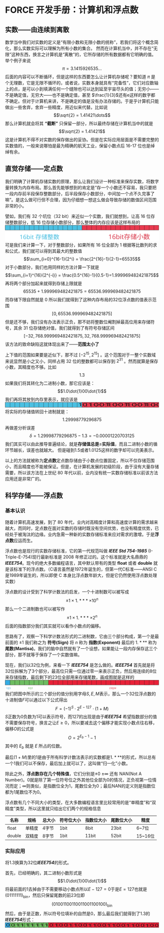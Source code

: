 # FORCE 开发手册：计算机和浮点数
## 实数——由连续到离散

数学当中我们对实数的定义是“有限小数和无限小数的统称”，若我们将这个概念简化，那么实数实际可以理解为所有小数的集合。
然而在计算机当中，并不存在“无限”这种东西，换言之计算机是“离散”的，它所存储的所有数据都有它明确的值。举个例子来说
$$\pi = 3.1415926535 \dots$$
后面的内容可以不断循环，但是这样的东西要怎么让计算机存储呢？要知道 $\pi$ 是个无理数，它是无限不循环的，或者说，实数本身就具有“完备性”，它们对应数轴上的点，是可以小到填满任何一个缝隙也可以达到延至宇宙尽头的值；无穷小——不是确定值，无穷大——也不是确定值，甚至 $\frac{1}{3}$还有$\mathrm{e}$这样的数字都不确定。但对于计算机来讲，不是确定的值是没有办法存储的。于是乎计算机只能做出一些舍弃，舍弃一些精度，用近似来代替。比如说
$$\sqrt{2} = 1.41421\dots$$
那么计算机就会将其 **“截断”** 只保留一部分，所以最终存储在计算机当中的就是
$$\sqrt{2} = 1.41421$$
这是计算机不得不对实数的保存做出的妥协。但是在实际应用层面是不需要完整的实数值的，一般来说哪怕是最为精确的航天工业，保留小数点后 $16$-$17$ 位也是绰绰有余。

## 直觉存储——定点数
我们明确了计算机存储实数的原理，那么让我们设计一种标准来保存实数，将数字量转换为内存布局。那么首先能够想到的肯定是“存一个小数还不容易，我只要把一段内存前半段保存整数部分，后半段保存小数部分，中间加一个点不久完事了嘛”。是这么做可行但不合理，因为仔细想一想这么做会导致存储的数值区间范围非常的小。

譬如，我们有 $32$ 个坑位（$32$ bit）来近似一个实数，我们就想到，让高 $16$ 位存储整数部分，低 $16$ 位存储小数部分，那么整体的内存应该是这样布局的
![http-bw](../images/FixedNumber.svg)
可是我们来计算一下，对于整数部分，如果所有 $16$ 位全部为 $1$ 根据等比数列的求和公式，我们就可以得到其最大的整数值
$$\sum_{i=0}^{16-1}{2^i} = \frac{2^{16}-1}{2-1}=65535$$
对于小数部分，我们也用同样的方法计算一下就是
$$\sum_{i=1}^{16}{2^{-i}} = \frac{0.5^{16}-1}{0.5-1}=1.999969482421875$$
再将两个部分加起来就得到存储上限就是
$$65535 + 1.999969482421875 = 65536.999969482421875$$
而存储下限自然就是 $0$ 所以我们就得到了这种内存布局的$32$位浮点数的值表示范围
$$[0,65536.999969482421875]$$
但是还不够，我们没有办法表示正负，那不妨将整数位阉割掉最高位用来存储符号，其余 $31$ 位存储绝对值，我们就得到了有符号存储区间
$$[-32,768.999969482421875,32,768.999969482421875]$$
该方法的致命缺陷这就体现出来了——**范围太小了**

上下值的范围如果要是近似下，那不过 $[-2^{15},2^{15}]$ 。这个范围对于一整个实数域来说显然是小之又小，同样占用 $32$ 位的整数都可以保存到 $2^{31}$ 。然而就算是保存小数，其精度也不够。比如
$$1.3$$
如果我们将其转化为二进制小数，那它应该是：
$$1.0\dot{1}00\dot{1}$$
我们再将其放到内存里表示，就应该是
![http-bw](../images/1_3BinaryForm.svg)
将实际的存储值转回十进制就是：
$$1.29998779296875$$
再做差分析误差
$$\delta = 1.29998779296875 - 1.3 = -0.00001220703125$$ 
我们其实可以由此推导普遍结论，就是**存储值总是**$\leq$**实际值**，而且二进制小数的循环节越长，误差也就越大。
但是碰到$1.5$或者$1.0125$这样的数字却可以完美表示。

以上的方法就被称为**定点数**定点数存储由于小数点位置固定，所以不仅存储范围小，而且精度也不能被保证。但是，在计算机发展的初级阶段，由于没有大量存储需要，所以该方法在上世纪 $80$ 年代以前，业内没有统一实数存储标准以前该方法应用还是非常广的。

## 科学存储——浮点数
### 基本认识
随着计算机高速发展，到了 $80$ 年代，业内对高精度计算和高速度计算的需求越来越大，而同时，定点数在面对实数的存储时既没有空间优势，也没有精度优势，已经处于被淘汰的边缘。业内急需一种新的实数存储标准来应对需求的激增。于是**浮点数**应运而生。

浮点数也是现行的实数存储标准，它的第一代规范叫做 ***IEEE Std 754-1985*** (I-Triple-E-754)现行最新标准是 2008 年修正过的。这个标准就是大名鼎鼎的 ***IEEE754***。现今的绝大多数编程语言，其中默认带有的类型 **float** 或者 **double** 就是该标准下的浮点数。（C语言虽然是1972年诞生的，但第一代C标准——ANSI C是1989年诞生的，所以即使 C 本身比浮点数年龄大，但是它仍然使用浮点数处理实数）

浮点数的设计受到了科学计数法的启发，一个十进制数可以被写成
$$ \pm1\times 1.*** \times 10^n$$
那么一个二进制数也可以被写作
$$ \pm1\times 1.*** \times 2^n$$
后面的指数部分我们其实就可以看作小数点的偏移。

思路有了，观察一下科学计数法形式的二进制数，它由三个部分构成，第一个是最前面的 $\pm1$ 我们称之为 **符号(Sign)** 将 $n$ 称为 **指数(Exponent)** 最后的 $1.***$ 称为 **尾数(Mantisa)**。我们的脑中自然就有了一个设想，如果能让一段内存保存这三个部分，那不就等于保存了一个实数值嘛。

现在，我们以$32$位为例，来看一下 ***IEEE754*** 是怎么做的。***IEEE754*** 首先就是将$32$位拆解为了$3$个部分，最高位只需一位通过零一来表示正负，然后用连续的$8$位来存储指数，最后剩下的$23$位全部用来存储尾数，画成图就是这样的
![http-bw](../images/Floatingpoint32.svg)
我们把图中所示的三个部分的值分别用字母$S,E,M$表示，那么一个$32$位浮点数的十进制值$F$可以通过以下公式得出
$$F = (-1)^S \cdot 2^{E-127} \cdot (1+M)$$
$S$正数为$0$负数为$1$可以表示符号，而$127$的出现是由于***IEEE754*** 希望指数部分的值不需要保存符号，换言之让$E\geq0$，所以要减去这个偏移才能实现小数点往右移，偏移$O$的公式是
$$O = 2^{E_b-1}-1$$
其中的 $E_b$ 就是 $E$ 所占的位数。

最后$(1+M)$里的$1$是由于所有科学计数法表示的实数都是$1.***$的形式，所以总有一个$1$我们可以不保存，最后加上就可以了，这叫做“归一化”小数。

除此之外，**浮点数存在几个特殊值**，它们分别是$\pm0$ $\pm\infty$ 还有 $\mathrm{NAN}$(Not A Number)。$0$就是除了第一位符号位之外其他位全部为$0$的情况，正负视第一位情况而定；$\infty$则类似，是指数位全为$1$，尾数位全为$0$；最后$\mathrm{NAN}$的定义则是指数位都为$1$尾数位不为$0$。

浮点数有几个不同大小的类型，在大多数编程语言里比较常用的是“单精度”和“双精度”类型，所以这里就只给出它们两个的规格信息


|名称|规格|总大小|符号位大小|指数位大小|尾数位大小|精度|
|--- |---| ---  |  ---    |  ---    |   ---   |--- |
|float|单精度|4字节|1bit|8bit|23bit|6~7位|
|double|双精度|8字节|1bit|11bit|52bit|15~16位|

### 实际应用
将$1.3$换算为$32$位***IEEE754***的形式。

首先，已经明确的，其二进制小数形式是
$$1.0\dot{1}00\dot{1}$$
将最前面的$1$去掉由于不需要移动小数点所以$E-127=0$于是$E=127$也就是$(01111111)_{\mathrm{bin}}$，然后只保留尾数的前$23$位即
$$(01001100110011001100100)_{\mathrm{bin}}$$
然后，由于是正数，所以符号位填补的自然是0，那么最后我们就得到了$1.3$的***IEEE754***形式：
![http-bw](../images/1_3IEEE754.svg)
